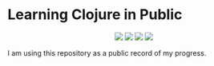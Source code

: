 # Learning Clojure in Public

<p align="center">
    <img src="https://img.shields.io/badge/4Clojure-40/156-blue?logo=clojure&style=flat" />
    <img src="https://img.shields.io/badge/Clojure%20from%20the%20Ground%20Up-7/10-green?logo=clojure&style=flat" />
    <img src="https://img.shields.io/badge/Clojure%20for%20the%20Brave%20and%20True-1/13-red?logo=clojure&style=flat" />
    <img src="https://img.shields.io/badge/Commits%20to%20Athens-0/3-red?logo=clojure&style=flat" />
</p>

I am using this repository as a public record of my progress.
